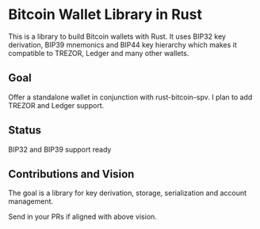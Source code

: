 # Bitcoin Wallet Library in Rust
This is a library to build Bitcoin wallets with Rust. 
It uses BIP32 key derivation, BIP39 mnemonics and BIP44 key 
hierarchy which makes it compatible to TREZOR, Ledger and many other
wallets.

## Goal
Offer a standalone wallet in conjunction with rust-bitcoin-spv.
I plan to add TREZOR and Ledger support.

## Status
BIP32 and BIP39 support ready

## Contributions and Vision
The goal is a library for key derivation, storage, serialization and account management.

Send in your PRs if aligned with above vision.